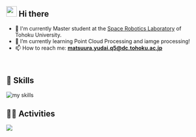 <!-- 2. プロフィールや連絡先を変更 -->
## <img src="https://media.giphy.com/media/hvRJCLFzcasrR4ia7z/giphy.gif" width="28"> Hi there

- 🔭 I'm currently Master student at the [Space Robotics Laboratory](https://astro.mech.tohoku.ac.jp/) of Tohoku University.
- 🌱 I’m currently learning Point Cloud Processing and iamge processing!
- 📫 How to reach me: **matsuura.yudai.q5@dc.tohoku.ac.jp**
<br>


<!-- 3. 好きな技術スタックに変更 -->
<!-- ライトモート：theme=light, ダークモート：theme=dark -->
<!-- アイコンの選択肢一覧：https://arc.net/l/quote/zizyykfh -->
## 🌱 Skills
<img alt="my skills" src="https://skillicons.dev/icons?theme=dark&perline=7&i=cpp,c,linux,opencv,py,pytorch,matlab,ros,arduino," />
<br>


<!-- 4. GitHub ユーザー名を変更, 2箇所 -->
<!-- ライトモート：theme=light, ダークモート：theme=vue-dark  -->
## 🏃‍♀️ Activities
<div align="left"> 
<p><img src="https://github-readme-stats.vercel.app/api/top-langs?username=yudai-matsuura&show_icons=true&locale=en&layout=compact&cache_seconds=86400" />
</p>
</div>


<!--
**yudai-matsuura/yudai-matsuura** is a ✨ _special_ ✨ repository because its `README.md` (this file) appears on your GitHub profile.

Here are some ideas to get you started:

- 🔭 I’m currently working on ...
- 🌱 I’m currently learning ...
- 👯 I’m looking to collaborate on ...
- 🤔 I’m looking for help with ...
- 💬 Ask me about ...
- 📫 How to reach me: ...
- 😄 Pronouns: ...
- ⚡ Fun fact: ...
-->

